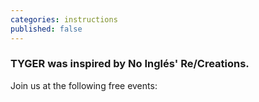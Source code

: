 ```yaml
---
categories: instructions
published: false
---
```


### TYGER was inspired by No Inglés' Re/Creations.
Join us at the following free events:


